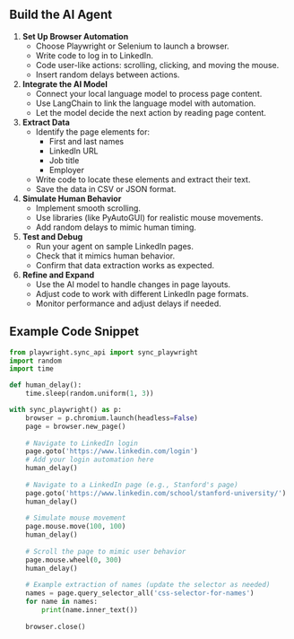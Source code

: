 ## Build the AI Agent
1. **Set Up Browser Automation**
   - Choose Playwright or Selenium to launch a browser.
   - Write code to log in to LinkedIn.
   - Code user-like actions: scrolling, clicking, and moving the mouse.
   - Insert random delays between actions.
2. **Integrate the AI Model**
   - Connect your local language model to process page content.
   - Use LangChain to link the language model with automation.
   - Let the model decide the next action by reading page content.
3. **Extract Data**
   - Identify the page elements for:
     - First and last names
     - LinkedIn URL
     - Job title
     - Employer
   - Write code to locate these elements and extract their text.
   - Save the data in CSV or JSON format.
4. **Simulate Human Behavior**
   - Implement smooth scrolling.
   - Use libraries (like PyAutoGUI) for realistic mouse movements.
   - Add random delays to mimic human timing.
5. **Test and Debug**
   - Run your agent on sample LinkedIn pages.
   - Check that it mimics human behavior.
   - Confirm that data extraction works as expected.
6. **Refine and Expand**
   - Use the AI model to handle changes in page layouts.
   - Adjust code to work with different LinkedIn page formats.
   - Monitor performance and adjust delays if needed.
## Example Code Snippet
```python
from playwright.sync_api import sync_playwright
import random
import time

def human_delay():
    time.sleep(random.uniform(1, 3))

with sync_playwright() as p:
    browser = p.chromium.launch(headless=False)
    page = browser.new_page()
    
    # Navigate to LinkedIn login
    page.goto('https://www.linkedin.com/login')
    # Add your login automation here
    human_delay()
    
    # Navigate to a LinkedIn page (e.g., Stanford's page)
    page.goto('https://www.linkedin.com/school/stanford-university/')
    human_delay()
    
    # Simulate mouse movement
    page.mouse.move(100, 100)
    human_delay()
    
    # Scroll the page to mimic user behavior
    page.mouse.wheel(0, 300)
    human_delay()
    
    # Example extraction of names (update the selector as needed)
    names = page.query_selector_all('css-selector-for-names')
    for name in names:
        print(name.inner_text())
        
    browser.close()
```
